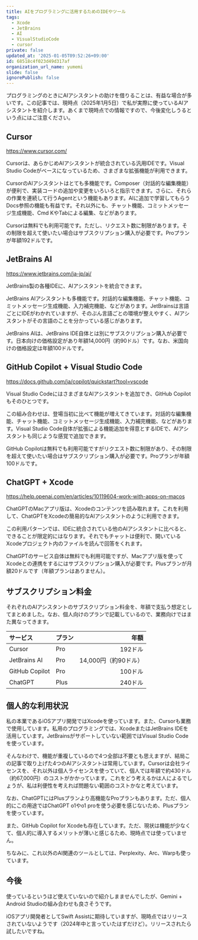 ```yaml
---
title: AIをプログラミングに活用するためのIDEやツール
tags:
  - Xcode
  - JetBrains
  - AI
  - VisualStudioCode
  - cursor
private: false
updated_at: '2025-01-05T09:52:26+09:00'
id: 68518c4f023d49d317af
organization_url_name: yumemi
slide: false
ignorePublish: false
---
```


プログラミングのときにAIアシスタントの助けを借りることは、有益な場合が多いです。この記事では、現時点（2025年1月5日）で私が実際に使っているAIアシスタントを紹介します。あくまで現時点での情報ですので、今後変化しうるという点にはご注意ください。

## Cursor

https://www.cursor.com/

Cursorは、あらかじめAIアシスタントが統合されている汎用IDEです。Visual Studio Codeがベースになっているため、さまざまな拡張機能が利用できます。

CursorのAIアシスタントはとても多機能です。Composer（対話的な編集機能）が便利で、実装コードの追加や変更をいろいろと指示できます。さらに、それらの作業を連続して行うAgentという機能もあります。AIに追加で学習してもらうDocs参照の機能も有益です。それ以外にも、チャット機能、コミットメッセージ生成機能、Cmd KやTabによる編集、などがあります。

Cursorは無料でも利用可能です。ただし、リクエスト数に制限があります。その制限を超えて使いたい場合はサブスクリプション購入が必要です。Proプランが年額192ドルです。

## JetBrains AI

https://www.jetbrains.com/ja-jp/ai/

JetBrains製の各種IDEに、AIアシスタントを統合できます。

JetBrains AIアシスタントも多機能です。対話的な編集機能、チャット機能、コミットメッセージ生成機能、入力補完機能、などがあります。JetBrainsは言語ごとにIDEがわかれていますが、そのぶん言語ごとの環境が整えやすく、AIアシスタントがその言語のことを分かっている感じがあります。

JetBrains AIは、JetBrains IDE自体とは別にサブスクリプション購入が必要です。日本向けの価格設定があり年額14,000円（約90ドル）です。なお、米国向けの価格設定は年額100ドルです。

## GitHub Copilot + Visual Studio Code

https://docs.github.com/ja/copilot/quickstart?tool=vscode

Visual Studio CodeにはさまざまなAIアシスタントを追加でき、GitHub Copilotもそのひとつです。

この組み合わせは、登場当初に比べて機能が増えてきています。対話的な編集機能、チャット機能、コミットメッセージ生成機能、入力補完機能、などがあります。Visual Studio Code自体が拡張による機能追加を得意とするIDEで、AIアシスタントも同じような感覚で追加できます。

GitHub Copilotは無料でも利用可能ですがリクエスト数に制限があり、その制限を超えて使いたい場合はサブスクリプション購入が必要です。Proプランが年額100ドルです。

## ChatGPT + Xcode

https://help.openai.com/en/articles/10119604-work-with-apps-on-macos

ChatGPTのMacアプリ版は、Xcodeのコンテンツを読み取れます。これを利用して、ChatGPTをXcodeの簡易的なAIアシスタントのように利用できます。

この利用パターンでは、IDEに統合されている他のAIアシスタントに比べると、できることが限定的にはなります。それでもチャットは便利で、開いているXcodeプロジェクト内のファイルを読んで回答をくれます。

ChatGPTのサービス自体は無料でも利用可能ですが、Macアプリ版を使ってXcodeとの連携をするにはサブスクリプション購入が必要です。Plusプランが月額20ドルです（年額プランはありません）。

## サブスクリプション料金

それぞれのAIアシスタントのサブスクリプション料金を、年額で支払う想定としてまとめました。なお、個人向けのプランで記載しているので、業務向けではまた異なってきます。

| サービス | プラン | 年額 |
|:----|:----|----:|
| Cursor | Pro | 192ドル |
| JetBrains AI | Pro | 14,000円（約90ドル） |
| GitHub Copilot | Pro | 100ドル |
| ChatGPT | Plus | 240ドル |

## 個人的な利用状況

私の本業であるiOSアプリ開発ではXcodeを使っています。また、Cursorも業務で使用しています。私用のプログラミングでは、XcodeまたはJetBrains IDEを活用しています。JetBrainsがサポートしていない範囲ではVisual Studio Codeを使っています。

そんなわけで、機能が重複しているので4つ全部は不要とも思えますが、結局この記事で取り上げた4つのAIアシスタントは常用しています。Cursorは会社ライセンスを、それ以外は個人ライセンスを使っていて、個人では年額で約430ドル（約67,000円）のコストがかかっています。これをどう考えるかは人によるでしょうが、私は利便性を考えれば問題ない範囲のコストかなと考えています。

なお、ChatGPTにはPlusプランより高機能なProプランもあります。ただ、個人的にこの用途ではChatGPT o1やo1 proを使う必要を感じないため、Plusプランを使っています。

また、GitHub Copilot for Xcodeも存在しています。ただ、現状は機能が少なくて、個人的に導入するメリットが薄いと感じるため、現時点では使っていません。

ちなみに、これ以外のAI関連のツールとしては、Perplexity、Arc、Warpも使っています。

## 今後

使っているというほど使えていないので紹介しまませんでしたが、Gemini + Android Studioの組み合わせも良さそうです。

iOSアプリ開発者としてSwift Assistに期待していますが、現時点ではリリースされていないようです（2024年中と言っていたはずだけど）。リリースされたら試したいですね。
